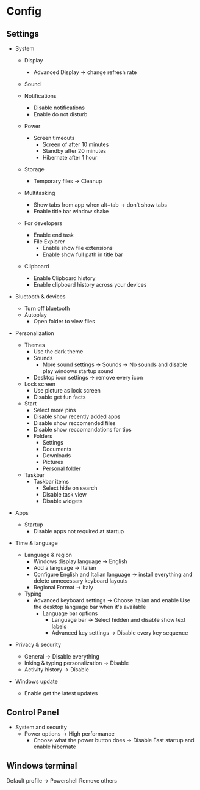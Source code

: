 # Config

## Settings

-   System

    -   Display
        -   Advanced Display -> change refresh rate
    -   Sound

    -   Notifications
        -   Disable notifications
        -   Enable do not disturb
    -   Power
        -   Screen timeouts
            -   Screen of after 10 minutes
            -   Standby after 20 minutes
            -   Hibernate after 1 hour
    -   Storage
        -   Temporary files -> Cleanup
    -   Multitasking
        -   Show tabs from app when alt+tab -> don't show tabs
        -   Enable title bar window shake
    -   For developers
        -   Enable end task
        -   File Explorer
            -   Enable show file extensions
            -   Enable show full path in title bar
    -   Clipboard
        -   Enable Clipboard history
        -   Enable clipboard history across your devices

-   Bluetooth & devices

    -   Turn off bluetooth
    -   Autoplay
        -   Open folder to view files

-   Personalization

    -   Themes
        -   Use the dark theme
        -   Sounds
            -   More sound settings -> Sounds -> No sounds and disable play windows startup sound
        -   Desktop icon settings -> remove every icon
    -   Lock screen
        -   Use picture as lock screen
        -   Disable get fun facts
    -   Start
        -   Select more pins
        -   Disable show recently added apps
        -   Disable show reccomended files
        -   Disable show reccomandations for tips
        -   Folders
            -   Settings
            -   Documents
            -   Downloads
            -   Pictures
            -   Personal folder
    -   Taskbar
        -   Taskbar items
            -   Select hide on search
            -   Disable task view
            -   Disable widgets

-   Apps

    -   Startup
        -   Disable apps not required at startup

-   Time & language

    -   Language & region
        -   Windows display language -> English
        -   Add a language -> Italian
        -   Configure English and Italian language -> install everything and delete unnecessary keyboard layouts
        -   Regional Format -> Italy
    -   Typing
        -   Advanced keyboard settings -> Choose italian and enable Use the desktop language bar when it's available
            -   Language bar options
                -   Language bar -> Select hidden and disable show text labels
                -   Advanced key settings -> Disable every key sequence

-   Privacy & security

    -   General -> Disable everything
    -   Inking & typing personalization -> Disable
    -   Activity history -> Disable

-   Windows update
    -   Enable get the latest updates

## Control Panel

-   System and security
    -   Power options -> High performance
        -   Choose what the power button does -> Disable Fast startup and enable hibernate

## Windows terminal

Default profile -> Powershell
Remove others

